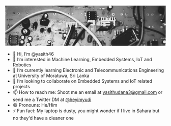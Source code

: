 ![banner](git-header.jpeg)

- 👋 Hi, I’m @yasith46
- 👀 I’m interested in Machine Learning, Embedded Systems, IoT and Robotics
- 🌱 I’m currently learning Electronic and Telecommunications Engineering at University of Moratuwa, Sri Lanka
- 💞️ I’m looking to collaborate on Embedded Systems and IoT related projects
- 📫 How to reach me: Shoot me an email at yasithudana3@gmail.com or send me a Twitter DM at [@heyimyudi](https://twitter.com/heyimyudi)
- 😄 Pronouns: He/Him
- ⚡ Fun fact: My laptop is dusty, you might wonder if I live in Sahara but no they'd have a cleaner one

<!---
yasith46/yasith46 is a ✨ special ✨ repository because its `README.md` (this file) appears on your GitHub profile.
You can click the Preview link to take a look at your changes.
--->
